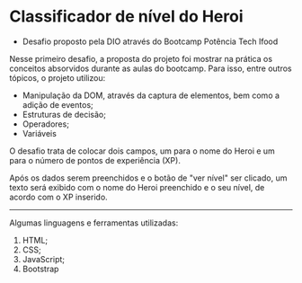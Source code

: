 # Classificador de nível do Heroi
 - Desafio proposto pela DIO através do Bootcamp Potência Tech Ifood

Nesse primeiro desafio, a proposta do projeto foi mostrar na prática os conceitos absorvidos durante as aulas do bootcamp. Para isso, entre outros tópicos, o projeto utilizou:

* Manipulação da DOM, através da captura de elementos, bem como a adição de eventos;
* Estruturas de decisão;
* Operadores;
* Variáveis

O desafio trata de colocar dois campos, um para o nome do Heroi e um para o número de pontos de experiência (XP). <br>

Após os dados serem preenchidos e o botão de "ver nível" ser clicado, um texto será exibido com o nome do Heroi preenchido e o seu nível, de acordo com o XP inserido.
***

Algumas linguagens e ferramentas utilizadas:
  1. HTML;
  2. CSS;
  3. JavaScript;
  4. Bootstrap 
